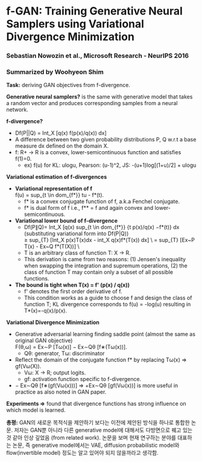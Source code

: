 # f-GAN: Training Generative Neural Samplers using Variational Divergence Minimization
### Sebastian Nowozin et al., Microsoft Research - NeurIPS 2016
### Summarized by Woohyeon Shim

**Task:** deriving GAN objectives from f-divergence.

**Generative neural samplers?** is the same with generative model that takes a random vector and produces corresponding samples from a neural network.

**f-divergence?**
* Df(P||Q) = Int_X [q(x) f(p(x)/q(x)) dx]
* A difference between two given probability distributions P, Q w.r.t a base measure dx defined on the domain X.
* f: R+ → R is a convex, lower-semicontinuous function and satisfies f(1)=0.
	* ex) f(u) for KL: ulogu, Pearson: (u-1)^2, JS: -(u+1)log[(1+u)/2] + ulogu
		
**Variational estimation of f-divergences**
* **Variational representation of f** \
	f(u) = sup_{t \in dom_{f*}} tu - f*(t).
	* f* is a convex conjugate function of f, a.k.a Fenchel conjugate.
	* f* is dual form of f i.e., f** = f and again convex and lower-semicontinuous.
* **Variational lower bound of f-divergence**
	* Df(P∥Q)= Int_X [q(x) sup_{t \in dom_{f*}} {t p(x)/q(x) −f*(t)} dx  (substituting variational form into Df(P|Q)) \
	≥ sup_{T} [Int_X p(x)T(x)dx - int_X q(x)f*(T(x)) dx] \ 
	= sup_{T} [Ex~P T(x) - Ex~Q f*(T(X))] \ 
	* T is an arbitrary class of function T: X → R.
	* This derivation is came from two reasons: (1) Jensen's inequality when swapping the integration and supremum operations, (2) the class of function T may contain only a subset of all possible functions.
* **The bound is tight when T(x) = f' (p(x) / q(x))**
	* f' denotes the first order derivative of f.
	* This condition works as a guide to choose f and design the class of function T; KL divergence corresponds to f(u) = -log(u) resulting in T*(x)=-q(x)/p(x).
		
**Variational Divergence Minimization**
* Generative adversarial learning finding saddle point (almost the same as original GAN objective) \
F(θ,ω) = Ex∼P [Tω(x)] − Ex∼Qθ [f∗(Tω(x))].
	* Qθ: generator, Tω: discriminator
* Reflect the domain of the conjugate function f* by replacing Tω(x) ⇒ gf(Vω(X)).
	* Vω: X → R; output logits.
	* gf: activation function specific to f-divergence.
* − Ex∼Qθ [f∗(gf(Vω(x)))] ⇒ +Ex∼Qθ [gf(Vω(x))] is more useful in practice as also noted in GAN paper.
		
**Experiments ⇒** found that divergence functions has strong influence on which model is learned.

**총평:** GAN의 새로운 목적식을 제안하기 보다는 이전에 제안된 방식을 하나로 통합한 논문. 저자는 GAN뿐 아니라 다른 generative model에 대해서도 다방면으로 꿰고 있는 것 같아 인상 깊었음 (from related work). 논문을 보며 현재 연구하는 분야를 대표하는 논문, 즉 generative model에서는 VAE, diffusion probabilistic model와 flow(invertible model) 정도는 알고 있어야 되지 않을까라고 생각함.
